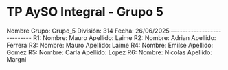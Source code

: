 # TP AySO Integral - Grupo 5
Nombre Grupo: Grupo_5
División: 314
Fecha: 26/06/2025 
—-------------------------
R1: Nombre: Mauro     Apellido: Laime
R2: Nombre: Adrian    Apellido: Ferrera
R3: Nombre: Mauro     Apellido: Laime
R4: Nombre: Emilse    Apellido: Gomez
R5: Nombre: Carla     Apellido: Lopez
R6: Nombre: Nicolas   Apellido: Margni
